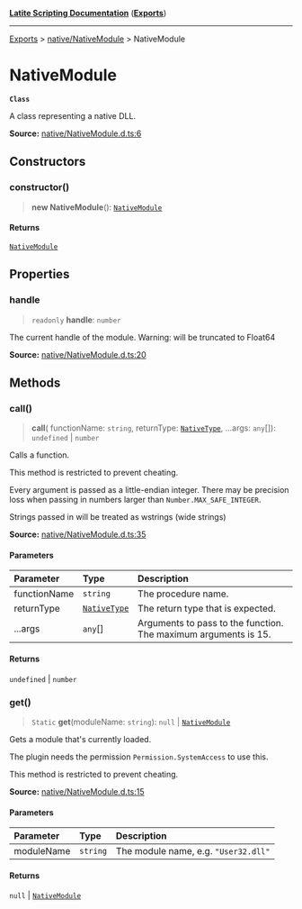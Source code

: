 [**Latite Scripting Documentation**](../../README.md) ([**Exports**](../../exports.md))

---

[Exports](../../exports.md) > [native/NativeModule](../index.md) > NativeModule

# NativeModule

**`Class`**

A class representing a native DLL.

**Source:** [native/NativeModule.d.ts:6](https://github.com/LatiteScripting/latitescripting.github.io/blob/e10e2da/definitions/native/NativeModule.d.ts#L6)

## Constructors

### constructor()

> **new NativeModule**(): [`NativeModule`](class.NativeModule.md)

#### Returns

[`NativeModule`](class.NativeModule.md)

## Properties

### handle

> `readonly` **handle**: `number`

The current handle of the module. Warning: will be truncated to Float64

**Source:** [native/NativeModule.d.ts:20](https://github.com/LatiteScripting/latitescripting.github.io/blob/e10e2da/definitions/native/NativeModule.d.ts#L20)

## Methods

### call()

> **call**(
> functionName: `string`,
> returnType: [`NativeType`](../type-aliases/type-alias.NativeType.md),
> ...args: `any`[]): `undefined` \| `number`

Calls a function.

This method is restricted to prevent cheating.

Every argument is passed as a little-endian integer. There may be precision loss when passing in numbers larger than `Number.MAX_SAFE_INTEGER`.

Strings passed in will be treated as wstrings (wide strings)

**Source:** [native/NativeModule.d.ts:35](https://github.com/LatiteScripting/latitescripting.github.io/blob/e10e2da/definitions/native/NativeModule.d.ts#L35)

#### Parameters

| Parameter    | Type                                                     | Description                                                     |
| :----------- | :------------------------------------------------------- | :-------------------------------------------------------------- |
| functionName | `string`                                                 | The procedure name.                                             |
| returnType   | [`NativeType`](../type-aliases/type-alias.NativeType.md) | The return type that is expected.                               |
| ...args      | `any`[]                                                  | Arguments to pass to the function. The maximum arguments is 15. |

#### Returns

`undefined` \| `number`

### get()

> `Static` **get**(moduleName: `string`): `null` \| [`NativeModule`](class.NativeModule.md)

Gets a module that's currently loaded.

The plugin needs the permission `Permission.SystemAccess` to use this.

This method is restricted to prevent cheating.

**Source:** [native/NativeModule.d.ts:15](https://github.com/LatiteScripting/latitescripting.github.io/blob/e10e2da/definitions/native/NativeModule.d.ts#L15)

#### Parameters

| Parameter  | Type     | Description                          |
| :--------- | :------- | :----------------------------------- |
| moduleName | `string` | The module name, e.g. `"User32.dll"` |

#### Returns

`null` \| [`NativeModule`](class.NativeModule.md)

